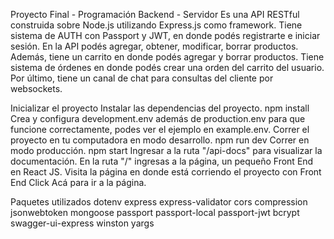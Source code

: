 Proyecto Final - Programación Backend - Servidor 
Es una API RESTful construida sobre Node.js utilizando Express.js como framework. Tiene sistema de AUTH con Passport y JWT, en donde podés registrarte e iniciar sesión. En la API podés agregar, obtener, modificar, borrar productos. Además, tiene un carrito en donde podés agregar y borrar productos. Tiene sistema de órdenes en donde podés crear una orden del carrito del usuario. Por último, tiene un canal de chat para consultas del cliente por websockets.

Inicializar el proyecto 
Instalar las dependencias del proyecto.
npm install
Crea y configura development.env además de production.env para que funcione correctamente, podes ver el ejemplo en example.env.
Correr el proyecto en tu computadora en modo desarrollo.
npm run dev
Correr en modo producción.
npm start
Ingresar a la ruta "/api-docs" para visualizar la documentación.
En la ruta "/" ingresas a la página, un pequeño Front End en React JS.
Visita la página en donde está corriendo el proyecto con Front End
Click Acá para ir a la página.

Paquetes utilizados 
dotenv
express
express-validator
cors
compression
jsonwebtoken
mongoose
passport
passport-local
passport-jwt
bcrypt
swagger-ui-express
winston
yargs
